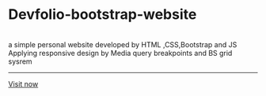# Devfolio-bootstrap-website
<br>
a simple personal website developed by HTML
,CSS,Bootstrap and JS Applying responsive 
design by Media query breakpoints and BS 
grid sysrem
<br>
<hr>
<a href="https://devfolio-bootstrap-website.vercel.app/">Visit now</a>
